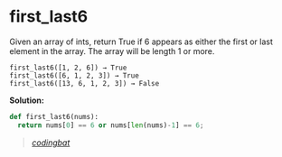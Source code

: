# first_last6

Given an array of ints, return True if 6 appears as either the first or last element in the array. The array will be length 1 or more.

```
first_last6([1, 2, 6]) → True
first_last6([6, 1, 2, 3]) → True
first_last6([13, 6, 1, 2, 3]) → False
```

**Solution:**

```python
def first_last6(nums):
  return nums[0] == 6 or nums[len(nums)-1] == 6;
```

> _[codingbat](https://codingbat.com/prob/p181624)_